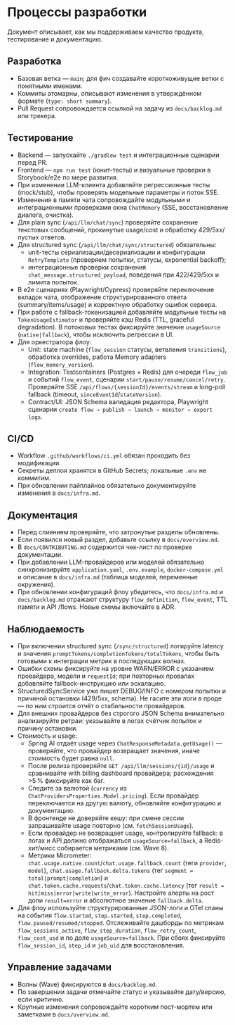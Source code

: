 # Процессы разработки

Документ описывает, как мы поддерживаем качество продукта, тестирование и документацию.

## Разработка
- Базовая ветка — `main`; для фич создавайте короткоживущие ветки с понятными именами.
- Коммиты атомарны, описывают изменения в утверждённом формате (`type: short summary`).
- Pull Request сопровождается ссылкой на задачу из `docs/backlog.md` или трекера.

## Тестирование
- Backend — запускайте `./gradlew test` и интеграционные сценарии перед PR.
- Frontend — `npm run test` (юнит-тесты) и визуальные проверки в Storybook/e2e по мере развития.
- При изменении LLM-клиента добавляйте регрессионные тесты (mock/stub), чтобы проверять модельные параметры и поток SSE.
- Изменения в памяти чата сопровождайте модульными и интеграционными проверками окна `ChatMemory` (SSE, восстановление диалога, очистка).
- Для plain sync (`/api/llm/chat/sync`) проверяйте сохранение текстовых сообщений, прокинутые usage/cost и обработку 429/5xx/пустых ответов.
- Для structured sync (`/api/llm/chat/sync/structured`) обязательны:
  - unit-тесты сериализации/десериализации и конфигурации `RetryTemplate` (проверяем попытки, статусы, exponential backoff);
  - интеграционные проверки сохранения `chat_message.structured_payload`, поведения при 422/429/5xx и лимита попыток.
- В e2e сценариях (Playwright/Cypress) проверяйте переключение вкладок чата, отображение структурированного ответа (summary/items/usage) и корректную обработку ошибок сервера.
- При работе с fallback-токенизацией добавляйте модульные тесты на `TokenUsageEstimator` и проверяйте кэш Redis (TTL, graceful degradation). В потоковых тестах фиксируйте значение `usageSource` (`native|fallback`), чтобы исключить регрессии в UI.
- Для оркестратора флоу:
  - Unit: state machine (`flow_session` статусы, ветвления `transitions`), обработка overrides, работа Memory adapters (`flow_memory_version`).
  - Integration: Testcontainers (Postgres + Redis) для очереди `flow_job` и событий `flow_event`, сценарии `start/pause/resume/cancel/retry`. Проверяйте SSE `/api/flows/{sessionId}/events/stream` и long-poll fallback (timeout, `sinceEventId`/`stateVersion`).
  - Contract/UI: JSON Schema валидация редактора, Playwright сценарии `create flow → publish → launch → monitor → export logs`.

## CI/CD
- Workflow `.github/workflows/ci.yml` обязан проходить без модификации.
- Секреты деплоя хранятся в GitHub Secrets; локальные `.env` не коммитим.
- При обновлении пайплайнов обязательно документируйте изменения в `docs/infra.md`.

## Документация
- Перед слиянием проверяйте, что затронутые разделы обновлены.
- Если появился новый раздел, добавьте ссылку в `docs/overview.md`.
- В `docs/CONTRIBUTING.md` содержится чек-лист по проверке документации.
- При добавлении LLM-провайдеров или моделей обязательно синхронизируйте `application.yaml`, `.env.example`, `docker-compose.yml` и описание в `docs/infra.md` (таблица моделей, переменные окружения).
- При обновлении конфигураций флоу убедитесь, что `docs/infra.md` и `docs/backlog.md` отражают структуру `flow_definition`, `flow_event`, TTL памяти и API /flows. Новые схемы включайте в ADR.

## Наблюдаемость
- При включении structured sync (`/sync/structured`) логируйте latency и значения `promptTokens/completionTokens/totalTokens`, чтобы быть готовыми к интеграции метрик в последующих волнах.
- Ошибки схемы фиксируйте на уровне WARN/ERROR с указанием провайдера, модели и `requestId`; при повторных провалах добавляйте fallback-инструкцию или эскалацию.
- StructuredSyncService уже пишет DEBUG/INFO с номером попытки и причиной остановки (429/5xx, schema). Не гасите эти логи в проде — по ним строится отчёт о стабильности провайдеров.
- Для внешних провайдеров без строгого JSON Schema внимательно анализируйте ретраи: указывайте в логах счётчик попыток и причину остановки.
- Стоимость и usage:
  - Spring AI отдаёт usage через `ChatResponseMetadata.getUsage()` — проверяйте, что провайдер возвращает значения, иначе стоимость будет равна `null`.
  - После релиза проверяйте `GET /api/llm/sessions/{id}/usage` и сравнивайте with billing dashboard провайдера; расхождения >5 % фиксируйте как баг.
  - Следите за валютой (`currency` из `ChatProvidersProperties.Model.pricing`). Если провайдер переключается на другую валюту, обновляйте конфигурацию и документацию.
  - В фронтенде не доверяйте кешу: при смене сессии запрашивайте usage повторно (см. `fetchSessionUsage`).
  - Если провайдер не возвращает usage, контролируйте fallback: в логах и API должно отображаться `usageSource=fallback`, а Redis-хит/мисс собирается метриками (см. Wave 8).
  - Метрики Micrometer: `chat.usage.native.count`/`chat.usage.fallback.count` (теги `provider`, `model`), `chat.usage.fallback.delta.tokens` (тег `segment = total|prompt|completion`) и `chat.token.cache.requests`/`chat.token.cache.latency` (тег `result = hit|miss|error|write|write_error`). Настройте алерты на рост доли `result=error` и абсолютное значение `fallback.delta`.
- Для флоу используйте структурированные JSON-логи и OTel спаны на события `flow.started`, `step.started`, `step.completed`, `flow.paused/resumed/stopped`. Отслеживайте дашборды по метрикам `flow_sessions_active`, `flow_step_duration`, `flow_retry_count`, `flow_cost_usd` и по доле `usageSource=fallback`. При сбоях фиксируйте `flow_session_id`, `step_id` и `job_uid` для восстановления.

## Управление задачами
- Волны (Wave) фиксируются в `docs/backlog.md`.
- По завершении задачи отмечайте статус и указывайте дату/версию, если критично.
- Крупные изменения сопровождайте коротким пост-мортем или заметками в `docs/overview.md`.
